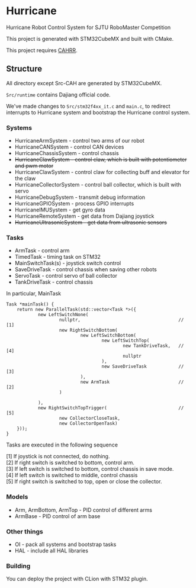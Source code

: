 # Hurricane

Hurricane Robot Control System for SJTU RoboMaster Competition

This project is generated with STM32CubeMX and built with CMake.

This project requires [CAHRR](https://github.com/SkyZH/CAHRR).

## Structure

All directory except Src-CAH are generated by STM32CubeMX.

`Src/runtime` contains Dajiang official code.

We've made changes to `Src/stm32f4xx_it.c` and `main.c`, to redirect interrupts to Hurricane system and bootstrap the Hurricane control system.

### Systems

* HurricaneArmSystem - control two arms of our robot
* HurricaneCANSystem - control CAN devices
* HurricaneChassisSystem - control chassis
* <del>HurricaneClawSystem - control claw, which is built with potentiometer and pwm motor</del>
* HurricaneClawSystem - control claw for collecting buff and elevator for the claw
* HurricaneCollectorSystem - control ball collector, which is built with servo
* HurricaneDebugSystem - transmit debug information
* HurricaneGPIOSystem - process GPIO interrupts
* HurricaneIMUSystem - get gyro data
* HurricaneRemoteSystem - get data from Dajiang joystick
* <del>HurricaneUltrasonicSystem - get data from ultrasonic sensors</del>

### Tasks

* ArmTask - control arm
* TimedTask - timing task on STM32
* MainSwitchTask(s) - joystick switch control
* SaveDriveTask - control chassis when saving other robots
* ServoTask - control servo of ball collector
* TankDriveTask - control chassis

In particular, MainTask
```
Task *mainTask() {
    return new ParallelTask(std::vector<Task *>({
            new LeftSwitchNone(
                    nullptr,                                     // [1]
                    new RightSwitchBottom(
                            new LeftSwitchBottom(
                                    new LeftSwitchTop(
                                            new TankDriveTask,   // [4]
                                            nullptr
                                    ),
                                    new SaveDriveTask            // [3]
                            ),
                            new ArmTask                          // [2]
                    )

            ),
            new RightSwitchTopTrigger(                           // [5]
                    new CollectorCloseTask,
                    new CollectorOpenTask)
    }));
}
```

Tasks are executed in the following sequence

[1] If joystick is not connected, do nothing.    
[2] If right switch is switched to bottom, control arm.    
[3] If left switch is switched to bottom, control chassis in save mode.    
[4] If left switch is switched to middle, control chassis    
[5] If right switch is switched to top, open or close the collector.

### Models

* Arm, ArmBottom, ArmTop - PID control of different arms
* ArmBase - PID control of arm base

### Other things

* OI - pack all systems and bootstrap tasks
* HAL - include all HAL libraries

### Building

You can deploy the project with CLion with STM32 plugin.
